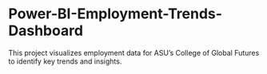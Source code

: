 # Power-BI-Employment-Trends-Dashboard
This project visualizes employment data for ASU’s College of Global Futures to identify key trends and insights.
